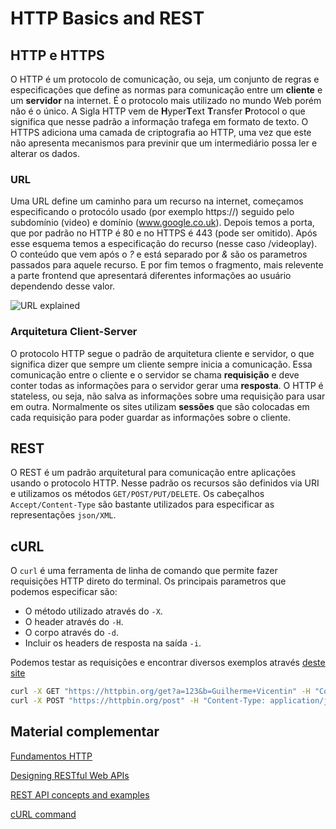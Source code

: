 # HTTP Basics and REST

## HTTP e HTTPS

O HTTP é um protocolo de comunicação, ou seja, um conjunto de regras e especificações que define as normas para comunicação entre um **cliente** e um **servidor** na internet. É o protocolo mais utilizado no mundo Web porém não é o único. A Sigla HTTP vem de **H**yper**T**ext **T**ransfer **P**rotocol o que significa que nesse padrão a informação trafega em formato de texto. O HTTPS adiciona uma camada de criptografia ao HTTP, uma vez que este não apresenta mecanismos para previnir que um intermediário possa ler e alterar os dados.

### URL

Uma URL define um caminho para um recurso na internet, começamos especificando o protocólo usado (por exemplo https://) seguido pelo subdomínio (video) e domínio (www.google.co.uk). Depois temos a porta, que por padrão no HTTP é 80 e no HTTPS é 443 (pode ser omitido). Após esse esquema temos a especificação do recurso (nesse caso /videoplay). O conteúdo que vem após o *?* e está separado por *&* são os parametros passados para aquele recurso. E por fim temos o fragmento, mais relevente a parte frontend que apresentará diferentes informações ao usuário dependendo desse valor.

![URL explained](https://doepud.co.uk/images/blogs/complex_url.png)

### Arquitetura Client-Server

O protocolo HTTP segue o padrão de arquitetura cliente e servidor, o que significa dizer que sempre um cliente sempre inicia a comunicação. Essa comunicação entre o cliente e o servidor se chama **requisição** e deve conter todas as informações para o servidor gerar uma **resposta**. O HTTP é stateless, ou seja, não salva as informações sobre uma requisição para usar em outra. Normalmente os sites utilizam **sessões** que são colocadas em cada requisição para poder guardar as informações sobre o cliente.


## REST

O REST é um padrão arquitetural para comunicação entre aplicações usando o protocolo HTTP. Nesse padrão os recursos são definidos via URI e utilizamos os métodos `GET/POST/PUT/DELETE`. Os cabeçalhos `Accept/Content-Type` são bastante utilizados para especificar as representações `json/XML`.

## cURL

O `curl` é uma ferramenta de linha de comando que permite fazer requisições HTTP direto do terminal. Os principais parametros que podemos especificar são: 
* O método utilizado através do `-X`.
* O header através do `-H`.
* O corpo através do `-d`.
* Incluir os headers de resposta na saída `-i`.

Podemos testar as requisições e encontrar diversos exemplos através [deste site](https://httpbin.org)

```bash
curl -X GET "https://httpbin.org/get?a=123&b=Guilherme+Vicentin" -H "Content-Type: application/json"
curl -X POST "https://httpbin.org/post" -H "Content-Type: application/json" -d '{"a": 123, "b": "Guilherme Vicentin"}' -i
```

## Material complementar

[Fundamentos HTTP](https://www.alura.com.br/curso-online-http-fundamentos/)

[Designing RESTful Web APIs](https://www.pluralsight.com/courses/designing-restful-web-apis)

[REST API concepts and examples](https://www.youtube.com/watch?v=7YcW25PHnAA)

[cURL command](https://www.freecodecamp.org/news/how-to-start-using-curl-and-why-a-hands-on-introduction-ea1c913caaaa/)